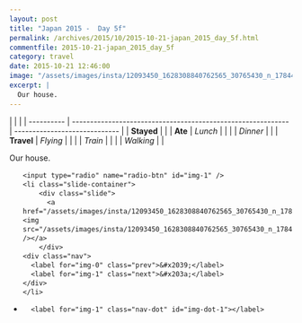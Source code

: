 ```yaml
---
layout: post
title: "Japan 2015 -  Day 5f"
permalink: /archives/2015/10/2015-10-21-japan_2015_day_5f.html
commentfile: 2015-10-21-japan_2015_day_5f
category: travel
date: 2015-10-21 12:46:00
image: "/assets/images/insta/12093450_1628308840762565_30765430_n_17844895873047535.jpg"
excerpt: |
  Our house.
---
```


|            |                                                              |
| ---------- | ------------------------------------------------------------ | ----------------------------- |
| **Stayed** |  |
| **Ate**    | _Lunch_                                                      |          |
|            | _Dinner_                                                     |          |
| **Travel** | _Flying_                                                     |          |
|            | _Train_                                                      |          |
|            | _Walking_                                                    |          |


Our house.


<ul class="slides">

    <input type="radio" name="radio-btn" id="img-1" />
    <li class="slide-container">
        <div class="slide">
          <a href="/assets/images/insta/12093450_1628308840762565_30765430_n_17844895873047535.jpg"><img src="/assets/images/insta/12093450_1628308840762565_30765430_n_17844895873047535.jpg" /></a>
        </div>
    <div class="nav">
      <label for="img-0" class="prev">&#x2039;</label>
      <label for="img-1" class="next">&#x203a;</label>
    </div>
    </li>
			
<li class="nav-dots">

      <label for="img-1" class="nav-dot" id="img-dot-1"></label>

</li>
</ul>        
             

		